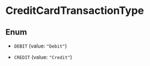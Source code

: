 

# CreditCardTransactionType

## Enum


* `DEBIT` (value: `"Debit"`)

* `CREDIT` (value: `"Credit"`)



